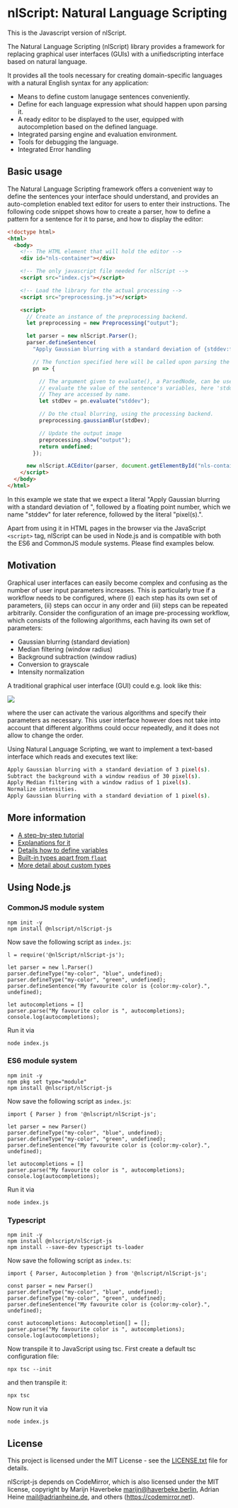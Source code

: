 # nlScript: Natural Language Scripting

This is the Javascript version of nlScript.

The Natural Language Scripting (nlScript) library provides a framework for replacing graphical user interfaces (GUIs) with a unifiedscripting interface based on natural language.

It provides all the tools necessary for creating domain-specific languages with a natural English syntax for any application:
* Means to define custom lanugage sentences conveniently.
* Define for each language expression what should happen upon parsing it.
* A ready editor to be displayed to the user, equipped with autocompletion based on the defined language.
* Integrated parsing engine and evaluation environment.
* Tools for debugging the language.
* Integrated Error handling



## Basic usage

The Natural Language Scripting framework offers a convenient way to define the sentences your interface should understand, and provides an auto-completion enabled text editor for users to enter their instructions. The following code snippet shows how to create a parser, how to define a pattern for a sentence for it to parse, and how to display the editor:

```html
<!doctype html>
<html>
  <body>
    <!-- The HTML element that will hold the editor -->
    <div id="nls-container"></div>

    <!-- The only javascript file needed for nlScript -->
    <script src="index.cjs"></script>

    <!-- Load the library for the actual processing -->
    <script src="preprocessing.js"></script>

    <script>
      // Create an instance of the preprocessing backend.
      let preprocessing = new Preprocessing("output");

      let parser = new nlScript.Parser();
      parser.defineSentence(
        "Apply Gaussian blurring with a standard deviation of {stddev:float} pixel(s).",

        // The function specified here will be called upon parsing the sentence above
        pn => {

          // The argument given to evaluate(), a ParsedNode, can be used to
          // evaluate the value of the sentence's variables, here 'stddev'.
          // They are accessed by name.
          let stdDev = pn.evaluate("stddev");

          // Do the ctual blurring, using the processing backend.
          preprocessing.gaussianBlur(stdDev);

          // Update the output image
          preprocessing.show("output");
          return undefined;
        });

      new nlScript.ACEditor(parser, document.getElementById("nls-container"));
    </script>
  </body>
</html>
```

In this example we state that we expect a literal "Apply Gaussian blurring with a standard deviation of ", followed by a floating point number, which we name "stddev" for later reference, followed by the literal "pixel(s).".

Apart from using it in HTML pages in the browser via the JavaScript `<script>` tag, nlScript can be used in Node.js and is compatible with both the ES6 and CommonJS module systems. Please find examples below.




## Motivation
Graphical user interfaces can easily become complex and confusing as the number of user input parameters increases. This is particularly true if a workflow needs to be configured, where (i) each step has its own set of parameters, (ii) steps can occur in any order and (iii) steps can be repeated arbitrarily. Consider the configuration of an image pre-processing workflow, which consists of the following algorithms, each having its own set of parameters:
- Gaussian blurring (standard deviation)
- Median filtering (window radius)
- Background subtraction (window radius)
- Conversion to grayscale
- Intensity normalization

A traditional graphical user interface (GUI) could e.g. look like this:

![](https://nlscript.github.io/Bla/images/Screenshot-00.png)


where the user can activate the various algorithms and specify their parameters as necessary. This user interface however does not take into account that different algorithms could occur repeatedly, and it does not allow to change the order.

Using Natural Language Scripting, we want to implement a text-based interface which reads and executes text like:
```bash
Apply Gaussian blurring with a standard deviation of 3 pixel(s).
Subtract the background with a window readius of 30 pixel(s).
Apply Median filtering with a window radius of 1 pixel(s).
Normalize intensities.
Apply Gaussian blurring with a standard deviation of 1 pixel(s).
```


## More information

* [A step-by-step tutorial](https://nlScript.github.io/nlScript-tutorial-js)
* [Explanations for it](https://nlScript.github.io/nlScript-java)
* [Details how to define variables](https://nlScript.github.io/nlScript-java/variables.html)
* [Built-in types apart from `float`](https://nlScript.github.io/nlScript-java/#built-in-types)
* [More detail about custom types](https://nlScript.github.io/nlScript-java/custom-types.html)



## Using Node.js

### CommonJS module system
```
npm init -y
npm install @nlscript/nlScript-js
```
Now save the following script as `index.js`:
```
l = require('@nlScript/nlScript-js');

let parser = new l.Parser()
parser.defineType("my-color", "blue", undefined);
parser.defineType("my-color", "green", undefined);
parser.defineSentence("My favourite color is {color:my-color}.", undefined);

let autocompletions = []
parser.parse("My favourite color is ", autocompletions);
console.log(autocompletions);
```
Run it via
```
node index.js
```

### ES6 module system
```
npm init -y
npm pkg set type="module"
npm install @nlscript/nlScript-js
```
Now save the following script as `index.js`:
```
import { Parser } from '@nlscript/nlScript-js';

let parser = new Parser()
parser.defineType("my-color", "blue", undefined);
parser.defineType("my-color", "green", undefined);
parser.defineSentence("My favourite color is {color:my-color}.", undefined);

let autocompletions = []
parser.parse("My favourite color is ", autocompletions);
console.log(autocompletions);
```
Run it via
```
node index.js
```

### Typescript
```
npm init -y
npm install @nlscript/nlScript-js
npm install --save-dev typescript ts-loader
```
Now save the following script as `index.ts`:
```
import { Parser, Autocompletion } from '@nlscript/nlScript-js';

const parser = new Parser()
parser.defineType("my-color", "blue", undefined);
parser.defineType("my-color", "green", undefined);
parser.defineSentence("My favourite color is {color:my-color}.", undefined);

const autocompletions: Autocompletion[] = [];
parser.parse("My favourite color is ", autocompletions);
console.log(autocompletions);
```
Now transpile it to JavaScript using tsc. First create a default tsc configuration file:
```
npx tsc --init
```
and then transpile it:
```
npx tsc
```

Now run it via
```
node index.js
```




## License

This project is licensed under the MIT License - see the [LICENSE.txt](LICENSE.txt) file for details.

nlScript-js depends on CodeMirror, which is also licensed under the MIT license, copyright by Marijn Haverbeke <marijn@haverbeke.berlin>, Adrian Heine <mail@adrianheine.de>, and others (https://codemirror.net).

